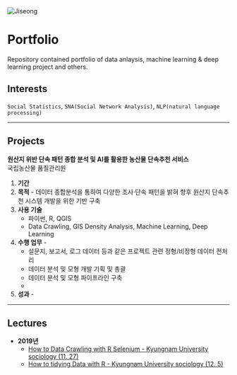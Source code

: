 <img alt="Jiseong" src="https://img.shields.io/badge/Created%20by-Jiseong-orange.svg?style=flat&colorA=E1523D&colorB=blue" />

# Portfolio

Repository contained portfolio of data anlaysis, machine learning & deep learning project and others.

## Interests

`Social Statistics`, `SNA(Social Network Analysis)`, `NLP(natural language processing)`

---

## Projects

**원산지 위반 단속 패턴 종합 분석 및 AI를 활용한 농산물 단속추천 서비스**<br>국립농산물 품질관리원

1. **기간** 
2. **목적** - 데이터 종합분석을 통하여 다양한 조사·단속 패턴을 밝혀 향후 원산지 단속추천 시스템 개발을 위한 기반 구축 
3. **사용 기술**
    * 파이썬, R, QGIS
    * Data Crawling, GIS Density Analysis, Machine Learning, Deep Learning  
3. **수행 업무** -
    * 설문지, 보고서, 로그 데이터 등과 같은 프로젝트 관련 정형/비정형 데이터 전처리
    * 데이터 분석 및 모형 개발 기획 및 총괄
    * 데이터 분석 및 모형 파이프라인 구축
    * 
4. **성과** - 

---

## Lectures

* **2019년**
    * <a href = "https://github.com/KimJiSeong1994/lecture/tree/master/crawling_lecture"> How to Data Crawling with R Selenium  - Kyungnam University sociology (11. 27) </a>
    * <a href = "https://github.com/KimJiSeong1994/lecture/tree/master/TidyData_lecture"> How to tidying Data with R - Kyungnam University sociology (12. 5) </a>
